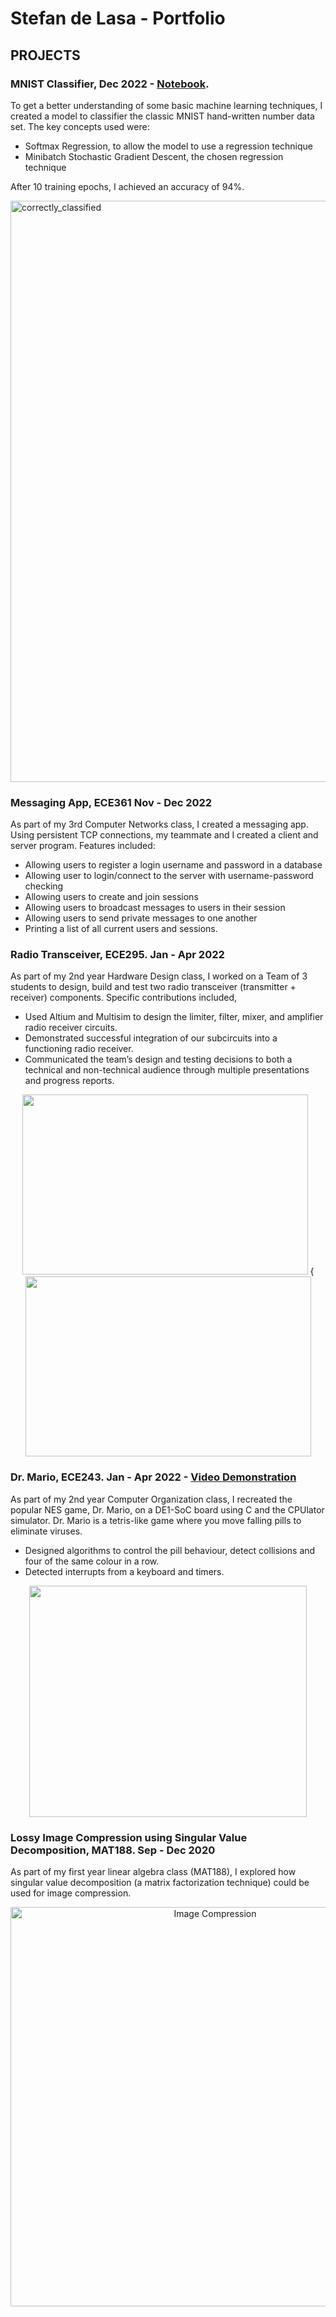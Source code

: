 # Stefan de Lasa - Portfolio

## PROJECTS

### MNIST Classifier, Dec 2022 - [Notebook](https://github.com/destefy/MNISTclassifier/blob/main/MNISTclassifier/classifier_github.ipynb).

To get a better understanding of some basic machine learning techniques, I created a model to classifier the classic MNIST hand-written number data set. The key concepts used were:
 - Softmax Regression, to allow the model to use a regression technique
 - Minibatch Stochastic Gradient Descent, the chosen regression technique
 
 After 10 training epochs, I achieved an accuracy of 94%.
 
 <img width="930" alt="correctly_classified" src="https://user-images.githubusercontent.com/96326431/211172438-3b88a3f5-ef7f-4c19-9fc4-3a41872653d4.png">


### Messaging App, ECE361 Nov - Dec 2022
As part of my 3rd Computer Networks class, I created a messaging app. Using persistent TCP connections, my teammate and I created a client and server program. Features included:
 - Allowing users to register a login username and password in a database
 - Allowing user to login/connect to the server with username-password checking
 - Allowing users to create and join sessions
 - Allowing users to broadcast messages to users in their session
 - Allowing users to send private messages to one another
 - Printing a list of all current users and sessions.

### Radio Transceiver, ECE295. Jan - Apr 2022 
As part of my 2nd year Hardware Design class, I worked on a Team of 3 students to design, build and test two radio transceiver (transmitter + receiver) components. Specific contributions included,

- Used Altium and Multisim to design the limiter, filter, mixer, and amplifier radio receiver circuits.
- Demonstrated successful integration of our subcircuits into a functioning radio receiver.
- Communicated the team’s design and testing decisions to both a technical and non-technical audience through multiple presentations and progress reports.

<p align="center">
<img src="https://user-images.githubusercontent.com/96326431/189790958-b503a821-d3ad-4d4a-8e94-7d64e3628d42.jpg" width="457" height="288" /> {<img src="https://user-images.githubusercontent.com/96326431/189790953-57688363-f331-47d0-ac92-7651c610a7ee.jpg" width="457" height="288" />
</p>

### Dr. Mario, ECE243. Jan - Apr 2022 - [Video Demonstration](https://youtu.be/Sxyitkk7tpI)
As part of my 2nd year Computer Organization class, I recreated the popular NES game, Dr. Mario, on a DE1-SoC board using C and the CPUlator simulator. Dr. Mario is a tetris-like game where you move falling pills to eliminate viruses.

- Designed algorithms to control the pill behaviour, detect collisions and four of the same colour in a row.
- Detected interrupts from a keyboard and timers.

<p align="center">
<img src="https://user-images.githubusercontent.com/96326431/189794306-5b310984-3020-41c9-9ac5-522112176fda.png" width="444" height="370" align="center" /> 
</p>

### Lossy Image Compression using Singular Value Decomposition, MAT188. Sep - Dec 2020 
As part of my first year linear algebra class (MAT188), I explored how singular value decomposition (a matrix factorization technique) could be used for image compression. 

<p align="center">
<img width="639" alt="Image Compression" src="https://user-images.githubusercontent.com/96326431/206514789-c4b468a9-1526-440c-abb1-357728ec81f4.png" />
</p>
 
